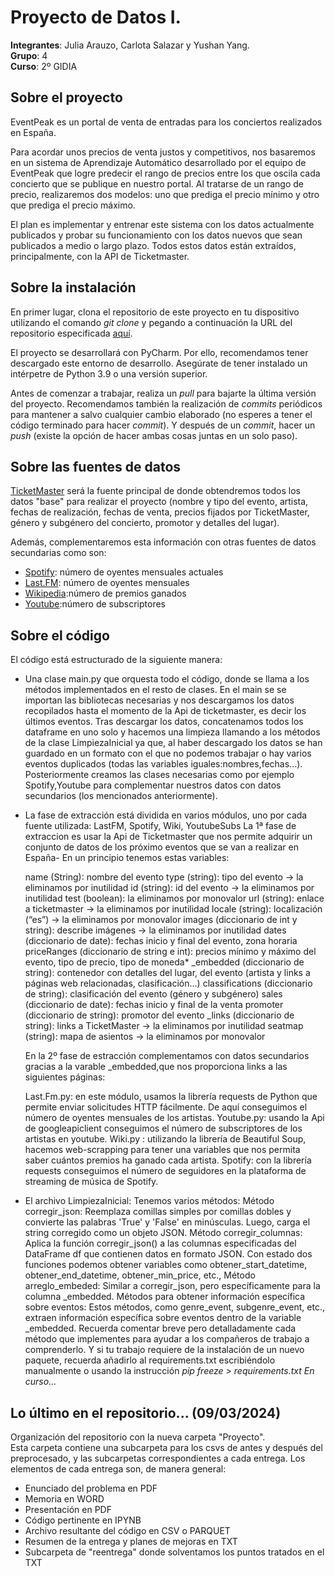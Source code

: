  # Proyecto de Datos I.
 
__Integrantes__: Julia Arauzo, Carlota Salazar y Yushan Yang. \
__Grupo__: 4 \
__Curso__: 2º GIDIA

## Sobre el proyecto
EventPeak es un portal de venta de entradas para los conciertos realizados en España. 

Para acordar unos precios de venta justos y competitivos, nos basaremos en un sistema de Aprendizaje Automático desarrollado por el equipo de EventPeak que logre predecir el rango de precios entre los que oscila cada concierto que se publique en nuestro portal. Al tratarse de un rango de precio, realizaremos dos modelos: uno que prediga el precio mínimo y otro que prediga el precio máximo.

El plan es implementar y entrenar este sistema con los datos actualmente publicados y probar su funcionamiento con los datos nuevos que sean publicados a medio o largo plazo.
Todos estos datos están extraídos, principalmente, con la API de Ticketmaster.

## Sobre la instalación
En primer lugar, clona el repositorio de este proyecto en tu dispositivo utilizando el comando _git clone_ y pegando a continuación la URL del repositorio especificada [aquí](https://github.com/yushyng/proyecto_aa.git).

El proyecto se desarrollará con PyCharm. Por ello, recomendamos tener descargado este entorno de desarrollo. Asegúrate de tener instalado un intérpetre de Python 3.9 o una versión superior.

Antes de comenzar a trabajar, realiza un _pull_ para bajarte la última versión del proyecto. Recomendamos también la realización de _commits_ periódicos para mantener a salvo cualquier cambio elaborado (no esperes a tener el código terminado para hacer _commit_). Y después de un _commit_, hacer un _push_ (existe la opción de hacer ambas cosas juntas en un solo paso).

## Sobre las fuentes de datos
[TicketMaster](https://www.ticketmaster.es/?utm_source=TM-google&utm_medium=cpc&utm_campaign=co:ES+%7C+an:Pure+Brand+%7C+obj:Sales+%7C+chl:Gb+%7C+cat:Branded+%7C+bud:TM+%7C+a:B1+%7C+tp:TMES+%7C+pn:+%7C+p:+%7C+ag:+%7C+fc:Manual+%7C+lc:ES&utm_content=paid&awtrc=true&utm_source=TM-google&camefrom=%7B%7Bcampaign.name%7D%7D&awtrc=true&gad_source=1&gclid=CjwKCAjwzN-vBhAkEiwAYiO7oNkvHFfNBeLpD6kto_Xb09hfWnR9rEUHBd3_2zWZUXSMJfMmf59B8BoCDlwQAvD_BwE&gclsrc=aw.ds) será la fuente principal de donde obtendremos todos los datos "base" para realizar el proyecto (nombre y tipo del evento, artista, fechas de realización, fechas de venta, precios fijados por TicketMaster, género y subgénero del concierto, promotor y detalles del lugar). 

Además, complementaremos esta información con otras fuentes de datos secundarias como son:
- [Spotify](https://open.spotify.com/intl-es): número de oyentes mensuales actuales
- [Last.FM](https://www.last.fm/es/): número de oyentes mensuales
- [Wikipedia](https://es.wikipedia.org/wiki/Wikipedia:Portada):número de premios ganados
- [Youtube](https://www.youtube.com/):número de subscriptores


## Sobre el código
El código está estructurado de la siguiente manera:
- Una clase main.py que orquesta todo el código, donde se llama a los métodos implementados en el resto de clases.
   En el main se se importan las bibliotecas necesarias y nos descargamos los datos recopilados hasta el momento de la Api de ticketmaster, es decir los últimos eventos.
   Tras descargar los datos, concatenamos todos los dataframe en uno solo y hacemos una limpieza llamando a los métodos de la clase LimpiezaInicial ya que, al haber descargado los 
   datos se han guardado en un formato con el que no podemos trabajar o hay varios eventos duplicados (todas las variables iguales:nombres,fechas...).
   Posteriormente creamos las clases necesarias como por ejemplo Spotify,Youtube para complementar nuestros datos con datos secundarios (los mencionados anteriormente).
- La fase de extracción está dividida en varios módulos, uno por cada fuente utilizada: LastFM, Spotify, Wiki, YoutubeSubs
  La 1ª fase de extraccion es usar la Api de Ticketmaster que nos permite adquirir un conjunto de datos de los próximo eventos que se van a realizar en España-
  En un principio tenemos estas variables:
  
    name (String): nombre del evento
    type (string): tipo del evento → la eliminamos por inutilidad
    id (string): id del evento → la eliminamos por inutilidad
    test (boolean): la eliminamos por monovalor
    url (string): enlace a ticketmaster → la eliminamos por inutilidad
    locale (string): localización (“es”) → la eliminamos por monovalor
    images (diccionario de int y string): describe imágenes → la eliminamos por inutilidad
    dates (diccionario de date): fechas inicio y final del evento, zona horaria
    priceRanges (diccionario de string e int): precios mínimo y máximo del evento, tipo de precio, tipo de moneda*
    _embedded (diccionario de string): contenedor con detalles del lugar, del evento (artista y links a páginas web relacionadas, clasificación…)
    classifications (diccionario de string): clasificación del evento (género y subgénero)
    sales (diccionario de date): fechas inicio y final de la venta
    promoter (diccionario de string): promotor del evento
    _links (diccionario de string): links a TicketMaster → la eliminamos por inutilidad
    seatmap (string): mapa de asientos → la eliminamos por monovalor
  
  En la 2º fase de estracción complementamos con datos secundarios gracias a la varable _embedded,que nos proporciona links a las siguientes páginas:
  
  Last.Fm.py: en este módulo, usamos la librería requests de Python que permite enviar solicitudes HTTP fácilmente. De aquí conseguimos el número de oyentes mensuales de los artistas.
  Youtube.py: usando la Api de googleapiclient conseguimos el número de subscriptores de los artistas en youtube.
  Wiki.py : utilizando la librería de Beautiful Soup, hacemos web-scrapping para tener una variables que nos permita saber cuántos premios ha ganado cada artista.
  Spotify: con la librería requests conseguimos el número de seguidores en la plataforma de streaming de música de Spotify. 
- El archivo LimpiezaInicial:
  Tenemos varios métodos:
  Método corregir_json: Reemplaza comillas simples por comillas dobles y convierte las palabras 'True' y 'False' en minúsculas. Luego, carga el string corregido como un objeto JSON.
  Método corregir_columnas: Aplica la función corregir_json() a las columnas especificadas del DataFrame df que contienen datos en formato JSON.
  Con estado dos funciones podemos obtener variables como obtener_start_datetime, obtener_end_datetime, obtener_min_price, etc., 
  Método arreglo_embeded: Similar a corregir_json, pero específicamente para la columna _embedded.
  Métodos para obtener información específica sobre eventos: Estos métodos, como genre_event, subgenre_event, etc., extraen información específica sobre eventos dentro de la variable     _embedded.
Recuerda comentar breve pero detalladamente cada método que implementes para ayudar a los compañeros de trabajo a comprenderlo.
Y si tu trabajo requiere de la instalación de un nuevo paquete, recuerda añadirlo al requirements.txt escribiéndolo manualmente o usando la instrucción _pip freeze > requirements.txt_
_En curso..._

## Lo último en el repositorio... (09/03/2024)
Organización del repositorio con la nueva carpeta "Proyecto". \
Esta carpeta contiene una subcarpeta para los csvs de antes y después del preprocesado, y las subcarpetas correspondientes a cada entrega.
Los elementos de cada entrega son, de manera general:
 - Enunciado del problema en PDF
 - Memoria en WORD
 - Presentación en PDF
 - Código pertinente en IPYNB
 - Archivo resultante del código en CSV o PARQUET
 - Resumen de la entrega y planes de mejoras en TXT
 - Subcarpeta de "reentrega" donde solventamos los puntos tratados en el TXT
